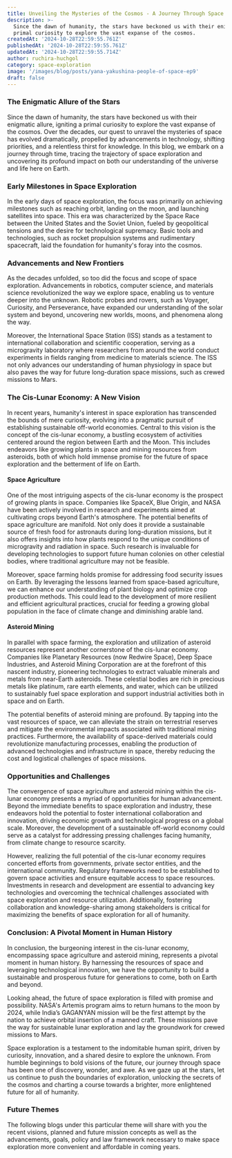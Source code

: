 ```yaml
---
title: Unveiling the Mysteries of the Cosmos - A Journey Through Space Exploration
description: >-
  Since the dawn of humanity, the stars have beckoned us with their enigmatic allure, igniting a
  primal curiosity to explore the vast expanse of the cosmos.
createdAt: '2024-10-28T22:59:55.761Z'
publishedAt: '2024-10-28T22:59:55.761Z'
updatedAt: '2024-10-28T22:59:55.714Z'
author: ruchira-huchgol
category: space-exploration
image: '/images/blog/posts/yana-yakushina-people-of-space-ep9'
draft: false
---
```


### The Enigmatic Allure of the Stars

Since the dawn of humanity, the stars have beckoned us with their enigmatic allure, igniting a
primal curiosity to explore the vast expanse of the cosmos. Over the decades, our quest to unravel
the mysteries of space has evolved dramatically, propelled by advancements in technology, shifting
priorities, and a relentless thirst for knowledge. In this blog, we embark on a journey through
time, tracing the trajectory of space exploration and uncovering its profound impact on both our
understanding of the universe and life here on Earth.

### Early Milestones in Space Exploration

In the early days of space exploration, the focus was primarily on achieving milestones such as
reaching orbit, landing on the moon, and launching satellites into space. This era was characterized
by the Space Race between the United States and the Soviet Union, fueled by geopolitical tensions
and the desire for technological supremacy. Basic tools and technologies, such as rocket propulsion
systems and rudimentary spacecraft, laid the foundation for humanity's foray into the cosmos.

### Advancements and New Frontiers

As the decades unfolded, so too did the focus and scope of space exploration. Advancements in
robotics, computer science, and materials science revolutionized the way we explore space, enabling
us to venture deeper into the unknown. Robotic probes and rovers, such as Voyager, Curiosity, and
Perseverance, have expanded our understanding of the solar system and beyond, uncovering new worlds,
moons, and phenomena along the way.

Moreover, the International Space Station (ISS) stands as a testament to international collaboration
and scientific cooperation, serving as a microgravity laboratory where researchers from around the
world conduct experiments in fields ranging from medicine to materials science. The ISS not only
advances our understanding of human physiology in space but also paves the way for future
long-duration space missions, such as crewed missions to Mars.

### The Cis-Lunar Economy: A New Vision

In recent years, humanity's interest in space exploration has transcended the bounds of mere
curiosity, evolving into a pragmatic pursuit of establishing sustainable off-world economies.
Central to this vision is the concept of the cis-lunar economy, a bustling ecosystem of activities
centered around the region between Earth and the Moon. This includes endeavors like growing plants
in space and mining resources from asteroids, both of which hold immense promise for the future of
space exploration and the betterment of life on Earth.

#### Space Agriculture

One of the most intriguing aspects of the cis-lunar economy is the prospect of growing plants in
space. Companies like SpaceX, Blue Origin, and NASA have been actively involved in research and
experiments aimed at cultivating crops beyond Earth's atmosphere. The potential benefits of space
agriculture are manifold. Not only does it provide a sustainable source of fresh food for astronauts
during long-duration missions, but it also offers insights into how plants respond to the unique
conditions of microgravity and radiation in space. Such research is invaluable for developing
technologies to support future human colonies on other celestial bodies, where traditional
agriculture may not be feasible.

Moreover, space farming holds promise for addressing food security issues on Earth. By leveraging
the lessons learned from space-based agriculture, we can enhance our understanding of plant biology
and optimize crop production methods. This could lead to the development of more resilient and
efficient agricultural practices, crucial for feeding a growing global population in the face of
climate change and diminishing arable land.

#### Asteroid Mining

In parallel with space farming, the exploration and utilization of asteroid resources represent
another cornerstone of the cis-lunar economy. Companies like Planetary Resources (now Redwire
Space), Deep Space Industries, and Asteroid Mining Corporation are at the forefront of this nascent
industry, pioneering technologies to extract valuable minerals and metals from near-Earth asteroids.
These celestial bodies are rich in precious metals like platinum, rare earth elements, and water,
which can be utilized to sustainably fuel space exploration and support industrial activities both
in space and on Earth.

The potential benefits of asteroid mining are profound. By tapping into the vast resources of space,
we can alleviate the strain on terrestrial reserves and mitigate the environmental impacts
associated with traditional mining practices. Furthermore, the availability of space-derived
materials could revolutionize manufacturing processes, enabling the production of advanced
technologies and infrastructure in space, thereby reducing the cost and logistical challenges of
space missions.

### Opportunities and Challenges

The convergence of space agriculture and asteroid mining within the cis-lunar economy presents a
myriad of opportunities for human advancement. Beyond the immediate benefits to space exploration
and industry, these endeavors hold the potential to foster international collaboration and
innovation, driving economic growth and technological progress on a global scale. Moreover, the
development of a sustainable off-world economy could serve as a catalyst for addressing pressing
challenges facing humanity, from climate change to resource scarcity.

However, realizing the full potential of the cis-lunar economy requires concerted efforts from
governments, private sector entities, and the international community. Regulatory frameworks need to
be established to govern space activities and ensure equitable access to space resources.
Investments in research and development are essential to advancing key technologies and overcoming
the technical challenges associated with space exploration and resource utilization. Additionally,
fostering collaboration and knowledge-sharing among stakeholders is critical for maximizing the
benefits of space exploration for all of humanity.

### Conclusion: A Pivotal Moment in Human History

In conclusion, the burgeoning interest in the cis-lunar economy, encompassing space agriculture and
asteroid mining, represents a pivotal moment in human history. By harnessing the resources of space
and leveraging technological innovation, we have the opportunity to build a sustainable and
prosperous future for generations to come, both on Earth and beyond.

Looking ahead, the future of space exploration is filled with promise and possibility. NASA's
Artemis program aims to return humans to the moon by 2024, while India’s GAGANYAN mission will be
the first attempt by the nation to achieve orbital insertion of a manned craft. These missions pave
the way for sustainable lunar exploration and lay the groundwork for crewed missions to Mars.

Space exploration is a testament to the indomitable human spirit, driven by curiosity, innovation,
and a shared desire to explore the unknown. From humble beginnings to bold visions of the future,
our journey through space has been one of discovery, wonder, and awe. As we gaze up at the stars,
let us continue to push the boundaries of exploration, unlocking the secrets of the cosmos and
charting a course towards a brighter, more enlightened future for all of humanity.

### Future Themes

The following blogs under this particular theme will share with you the recent visions, planned and
future mission concepts as well as the advancements, goals, policy and law framework necessary to
make space exploration more convenient and affordable in coming years.
